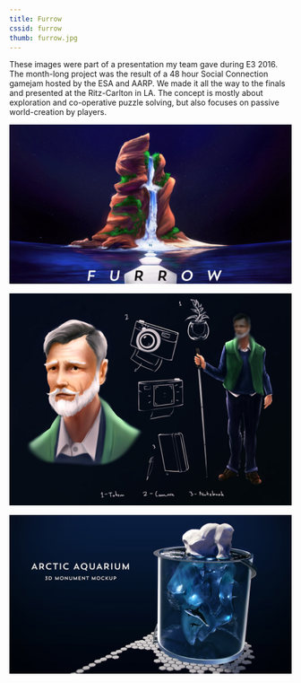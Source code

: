 ```yaml
---
title: Furrow
cssid: furrow
thumb: furrow.jpg
---
```

These images were part of a presentation my team gave during E3 2016. The month-long project was the result of a 48 hour Social Connection gamejam hosted by the ESA and AARP. We made it all the way to the finals and presented at the Ritz-Carlton in LA. The concept is mostly about exploration and co-operative puzzle solving, but also focuses on passive world-creation by players.

![Cover concept](/assets/img/furrow.jpg)

![Character Sheet](/assets/img/furrow2.jpg)

![Monument Model](/assets/img/furrow3.jpg)
